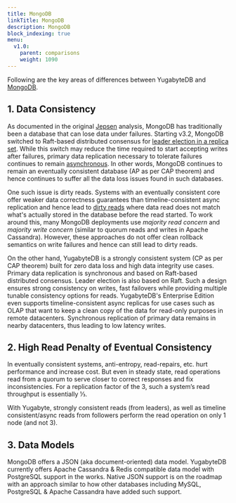 ```yaml
---
title: MongoDB
linkTitle: MongoDB
description: MongoDB
block_indexing: true
menu:
  v1.0:
    parent: comparisons
    weight: 1090
---
```


Following are the key areas of differences between YugabyteDB and [MongoDB](https://www.mongodb.com/).

## 1. Data Consistency

As documented in the original [Jepsen](https://aphyr.com/posts/322-call-me-maybe-mongodb-stale-reads) analysis, MongoDB has traditionally been a database that can lose data under failures. Starting v3.2, MongoDB switched to Raft-based distributed consensus for [leader election in a replica set](https://docs.mongodb.com/manual/replication/#automatic-failover). While this switch may reduce the time required to start accepting writes after failures, primary data replication necessary to tolerate failures continues to remain [asynchronous](https://docs.mongodb.com/manual/replication/#asynchronous-replication). In other words, MongoDB continues to remain an eventually consistent database (AP as per CAP theorem) and hence continues to suffer all the data loss issues found in such databases.

One such issue is dirty reads. Systems with an eventually consistent core offer weaker data correctness guarantees than timeline-consistent async replication and hence lead to [dirty reads](https://blog.meteor.com/mongodb-queries-dont-always-return-all-matching-documents-654b6594a827) where data read does not match what's actually stored in the database before the read started. To work around this, many MongoDB deployments use *majority read concern* and *majority write concern* (similar to quorum reads and writes in Apache Cassandra). However, these approaches do not offer clean rollback semantics on write failures and hence can still lead to dirty reads.

On the other hand, YugabyteDB is a strongly consistent system (CP as per CAP theorem) built for zero data loss and high data integrity use cases. Primary data replication is synchronous and based on Raft-based distributed consensus. Leader election is also based on Raft. Such a design ensures strong consistency on writes, fast failovers while providing multiple tunable consistency options for reads. YugabyteDB's Enterprise Edition even supports timeline-consistent async replicas for use cases such as OLAP that want to keep a clean copy of the data for read-only purposes in remote datacenters. Synchronous replication of primary data remains in nearby datacenters, thus leading to low latency writes.

## 2. High Read Penalty of Eventual Consistency

In eventually consistent systems, anti-entropy, read-repairs, etc. hurt performance and increase cost. But even in steady state, read operations read from a quorum to serve closer to correct responses and fix inconsistencies. For a replication factor of the 3, such a system’s read throughput is essentially ⅓.

With Yugabyte, strongly consistent reads (from leaders), as well as timeline consistent/async reads from followers perform the read operation on only 1 node (and not 3).

## 3. Data Models

MongoDB offers a JSON (aka document-oriented) data model. YugabyteDB currently offers Apache Cassandra & Redis compatible data model with PostgreSQL support in the works. Native JSON support is on the roadmap with an approach similar to how other databases including MySQL, PostgreSQL & Apache Cassandra have added such support.
